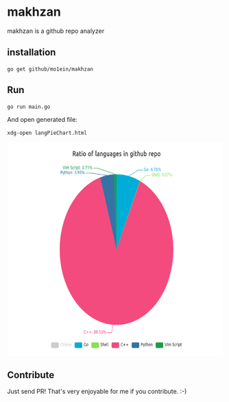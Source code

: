 # makhzan

makhzan is a github repo analyzer


## installation

```
go get github/mo1ein/makhzan
```

## Run
```
go run main.go
```

And open generated file:

```
xdg-open langPieChart.html
```
<p align = "center"><img src="./images/langPieChart.png" width="700" height="500"/></p>

## Contribute
Just send PR! That's very enjoyable for me if you contribute. :-) 
